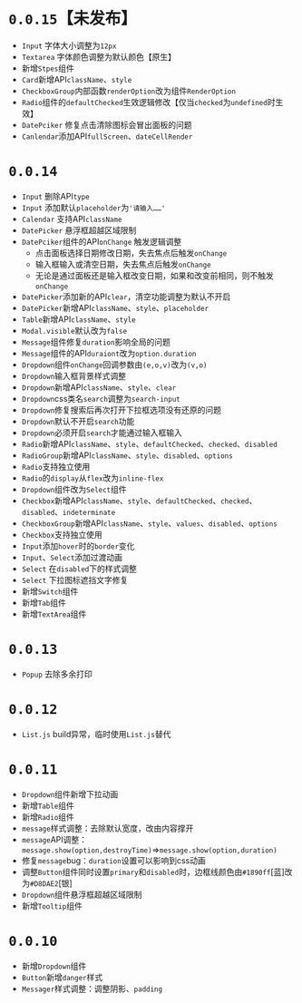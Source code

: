 # `0.0.15`【未发布】
- `Input` 字体大小调整为`12px`
- `Textarea` 字体颜色调整为默认颜色【原生】
- 新增`Stpes`组件
- `Card`新增API`className`、`style`
- `CheckboxGroup`内部函数`renderOption`改为组件`RenderOption`
- `Radio`组件的`defaultChecked`生效逻辑修改【仅当`checked`为`undefined`时生效】
- `DatePciker` 修复点击清除图标会冒出面板的问题
- `Canlendar`添加API`fullScreen`、`dateCellRender`

# `0.0.14`
- `Input` 删除API`type`
- `Input` 添加默认`placeholder`为`'请输入……'`
- `Calendar` 支持API`className`
- `DatePicker` 悬浮框超越区域限制
- `DatePciker`组件的API`onChange` 触发逻辑调整
    - 点击面板选择日期修改日期，失去焦点后触发`onChange`
    - 输入框输入或清空日期，失去焦点后触发`onChange`
    - 无论是通过面板还是输入框改变日期，如果和改变前相同，则不触发`onChange`
- `DatePicker`添加新的API`clear`，清空功能调整为默认不开启
- `DatePicker`新增API`className`、`style`、`placeholder`
- `Table`新增API`className`、`style`
- `Modal.visible`默认改为`false`
- `Message`组件修复`duration`影响全局的问题
- `Message`组件的API`duraiont`改为`option.duration`
- `Dropdown`组件`onChange`回调参数由`(e,o,v)`改为`(v,o)`
- `Dropdown`输入框背景样式调整
- `Dropdown`新增API`className`、`style`、`clear`
- `Dropdown`css类名`search`调整为`search-input`
- `Dropdown`修复搜索后再次打开下拉框选项没有还原的问题
- `Dropdown`默认不开启`search`功能
- `Dropdown`必须开启`search`才能通过输入框输入
- `Radio`新增API`className`、`style`、`defaultChecked`、`checked`、`disabled`
- `RadioGroup`新增API`className`、`style`、`disabled`、`options`
- `Radio`支持独立使用
- `Radio`的`display`从`flex`改为`inline-flex`
- `Dropdown`组件改为`Select`组件
- `Checkbox`新增API`className`、`style`、`defaultChecked`、`checked`、`disabled`、`indeterminate`
- `CheckboxGroup`新增API`className`、`style`、`values`、`disabled`、`options`
- `Checkbox`支持独立使用
- `Input`添加`hover`时的`border`变化
- `Input`、`Select`添加过渡动画
- `Select` 在`disabled`下的样式调整
- `Select` 下拉图标遮挡文字修复
- 新增`Switch`组件
- 新增`Tab`组件
- 新增`TextArea`组件

# `0.0.13`
- `Popup` 去除多余打印

# `0.0.12`
- `List.js` build异常，临时使用`List.js`替代

# `0.0.11`
- `Dropdown`组件新增下拉动画
- 新增`Table`组件
- 新增`Radio`组件
- `message`样式调整：去除默认宽度，改由内容撑开
- `message`API调整：`message.show(option,destroyTime)`=>`message.show(option,duration)`
- 修复`message`bug：`duration`设置可以影响到css动画
- 调整`Button`组件同时设置`primary`和`disabled`时，边框线颜色由`#1890ff`[蓝]改为`#D8DAE2`[银]
- `Dropdown`组件悬浮框超越区域限制
- 新增`Tooltip`组件

# `0.0.10`
- 新增`Dropdown`组件
- `Button`新增`danger`样式
- `Messager`样式调整：调整阴影、`padding`
